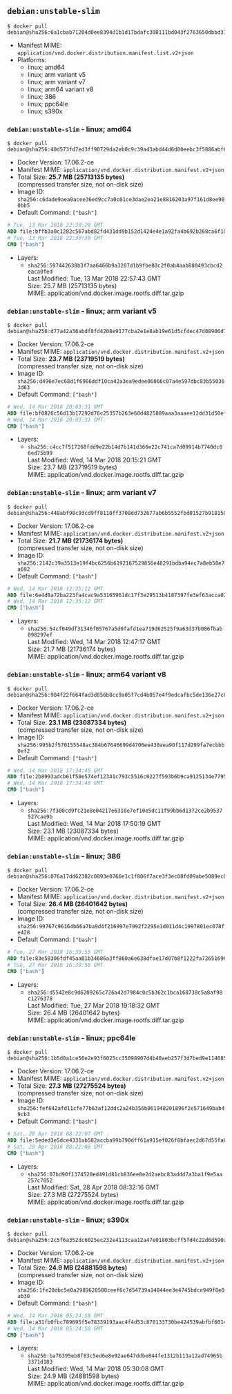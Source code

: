 ## `debian:unstable-slim`

```console
$ docker pull debian@sha256:6a1cbab71204d0ee8394d1b1d17bdafc308111bd043f2763650dbbd37525dbc0
```

-	Manifest MIME: `application/vnd.docker.distribution.manifest.list.v2+json`
-	Platforms:
	-	linux; amd64
	-	linux; arm variant v5
	-	linux; arm variant v7
	-	linux; arm64 variant v8
	-	linux; 386
	-	linux; ppc64le
	-	linux; s390x

### `debian:unstable-slim` - linux; amd64

```console
$ docker pull debian@sha256:40d573fd7ed3ff90729da2eb0c9c39a43abd44d6d00eebc3f5886abf6000d8c3
```

-	Docker Version: 17.06.2-ce
-	Manifest MIME: `application/vnd.docker.distribution.manifest.v2+json`
-	Total Size: **25.7 MB (25713135 bytes)**  
	(compressed transfer size, not on-disk size)
-	Image ID: `sha256:c6dade9aea0acee36ed9cc7a0c01ce3dae2ea21e8816203a97f161d8ee900bb5`
-	Default Command: `["bash"]`

```dockerfile
# Tue, 13 Mar 2018 22:30:29 GMT
ADD file:bffb3a0c1282c567abd82fd431dd9b152d1424e4e1a92fa4b692b268ca6f1053 in / 
# Tue, 13 Mar 2018 22:30:30 GMT
CMD ["bash"]
```

-	Layers:
	-	`sha256:597442638b3f7aa6466b9a3207d1b9fbe80c2f0ab4aab880493cbcd2eaca0fed`  
		Last Modified: Tue, 13 Mar 2018 22:57:43 GMT  
		Size: 25.7 MB (25713135 bytes)  
		MIME: application/vnd.docker.image.rootfs.diff.tar.gzip

### `debian:unstable-slim` - linux; arm variant v5

```console
$ docker pull debian@sha256:d77a42a36abdf8fd4208e9177cba2e1e8ab19e61d5cfdec47d08906d74525143
```

-	Docker Version: 17.06.2-ce
-	Manifest MIME: `application/vnd.docker.distribution.manifest.v2+json`
-	Total Size: **23.7 MB (23719519 bytes)**  
	(compressed transfer size, not on-disk size)
-	Image ID: `sha256:d496e7ec68d1f6966ddf10ca42a3ea9edee06066c07a4e597dbc83b550363d63`
-	Default Command: `["bash"]`

```dockerfile
# Wed, 14 Mar 2018 20:03:31 GMT
ADD file:bf0826c56d13b17292d76c25357b263e60d4825889aaa3aaaee12dd31d50ef78 in / 
# Wed, 14 Mar 2018 20:03:31 GMT
CMD ["bash"]
```

-	Layers:
	-	`sha256:c4cc7f517268fdd9e22b14d7b141d366e22c741ca7d09914b7740dc06ed75b99`  
		Last Modified: Wed, 14 Mar 2018 20:15:21 GMT  
		Size: 23.7 MB (23719519 bytes)  
		MIME: application/vnd.docker.image.rootfs.diff.tar.gzip

### `debian:unstable-slim` - linux; arm variant v7

```console
$ docker pull debian@sha256:448abf98c93cd9ff8110ff3708dd732677ab6b5552fbd01527b9181502953ebe
```

-	Docker Version: 17.06.2-ce
-	Manifest MIME: `application/vnd.docker.distribution.manifest.v2+json`
-	Total Size: **21.7 MB (21736174 bytes)**  
	(compressed transfer size, not on-disk size)
-	Image ID: `sha256:2142c39a3513e19f4bc6256b6192167529856e48291bdba94ec7a8eb58e7a692`
-	Default Command: `["bash"]`

```dockerfile
# Wed, 14 Mar 2018 12:35:12 GMT
ADD file:6e4d8a72ba223fa4cac9a53165961dc17f3e29513b4187397fe3ef63acca0281 in / 
# Wed, 14 Mar 2018 12:35:12 GMT
CMD ["bash"]
```

-	Layers:
	-	`sha256:54cf049df31346f05767a5d0fafd1ea719d62525f9a63d37b086fbab098297ef`  
		Last Modified: Wed, 14 Mar 2018 12:47:17 GMT  
		Size: 21.7 MB (21736174 bytes)  
		MIME: application/vnd.docker.image.rootfs.diff.tar.gzip

### `debian:unstable-slim` - linux; arm64 variant v8

```console
$ docker pull debian@sha256:904f22f664fad3d856b8cc9a05f7cd4b057e4f9edcafbc5de136e27c6dc0cfbe
```

-	Docker Version: 17.06.2-ce
-	Manifest MIME: `application/vnd.docker.distribution.manifest.v2+json`
-	Total Size: **23.1 MB (23087334 bytes)**  
	(compressed transfer size, not on-disk size)
-	Image ID: `sha256:995b2f570155548ac384b67646699d4706ee430aea90f117d299fa7ecbbb0ef2`
-	Default Command: `["bash"]`

```dockerfile
# Wed, 14 Mar 2018 17:34:45 GMT
ADD file:2b8993adcb61f50e574ef12341c793c5516c0227f593b6b9ca9125134e7795ab in / 
# Wed, 14 Mar 2018 17:34:46 GMT
CMD ["bash"]
```

-	Layers:
	-	`sha256:7f300cd9fc21e8e04217e6310e7ef10e5dc11f99bb6d1372ce2b9537527cae9b`  
		Last Modified: Wed, 14 Mar 2018 17:50:19 GMT  
		Size: 23.1 MB (23087334 bytes)  
		MIME: application/vnd.docker.image.rootfs.diff.tar.gzip

### `debian:unstable-slim` - linux; 386

```console
$ docker pull debian@sha256:076a17dd62382c0893e0766e1c1f806f7ace3f3ec08fd09abe5089ecb1d9beac
```

-	Docker Version: 17.06.2-ce
-	Manifest MIME: `application/vnd.docker.distribution.manifest.v2+json`
-	Total Size: **26.4 MB (26401642 bytes)**  
	(compressed transfer size, not on-disk size)
-	Image ID: `sha256:99767c96164b66a7ba9d4f216997e7992f2295e1d011d4c1997801ec078fe428`
-	Default Command: `["bash"]`

```dockerfile
# Tue, 27 Mar 2018 16:39:55 GMT
ADD file:83e58306fdf45aa01b34686a3ff860a6e638dfae17d07b8f1222fa7265169632 in / 
# Tue, 27 Mar 2018 16:39:56 GMT
CMD ["bash"]
```

-	Layers:
	-	`sha256:d5542e8c9d6209265c726a42d7984c0c5b362c1bca168738c5a8af98c1276378`  
		Last Modified: Tue, 27 Mar 2018 19:18:32 GMT  
		Size: 26.4 MB (26401642 bytes)  
		MIME: application/vnd.docker.image.rootfs.diff.tar.gzip

### `debian:unstable-slim` - linux; ppc64le

```console
$ docker pull debian@sha256:1b5d0a1ce56e2e93f6025cc35098907d4b40aeb257f3d7bed9e1140859594e1f
```

-	Docker Version: 17.06.2-ce
-	Manifest MIME: `application/vnd.docker.distribution.manifest.v2+json`
-	Total Size: **27.3 MB (27275524 bytes)**  
	(compressed transfer size, not on-disk size)
-	Image ID: `sha256:fef642afd11cfe77b63af12ddc2a24b356b061948201896f2e571649bab49cb3`
-	Default Command: `["bash"]`

```dockerfile
# Sat, 28 Apr 2018 08:22:07 GMT
ADD file:5eded3e5dce4331ab582accba99b790dff61a915ef026f8bfaec2d67d55fa683 in / 
# Sat, 28 Apr 2018 08:22:08 GMT
CMD ["bash"]
```

-	Layers:
	-	`sha256:07bd90f1374520ed491d81cb836ee0e2d2aebc83addd7a3ba1f9e5aa257c7852`  
		Last Modified: Sat, 28 Apr 2018 08:32:16 GMT  
		Size: 27.3 MB (27275524 bytes)  
		MIME: application/vnd.docker.image.rootfs.diff.tar.gzip

### `debian:unstable-slim` - linux; s390x

```console
$ docker pull debian@sha256:2c5f6a352dc6025ec232e4113caa12a47e01803bcff5fd4c22d6d590ad133195
```

-	Docker Version: 17.06.2-ce
-	Manifest MIME: `application/vnd.docker.distribution.manifest.v2+json`
-	Total Size: **24.9 MB (24881598 bytes)**  
	(compressed transfer size, not on-disk size)
-	Image ID: `sha256:1fe20dbc5e0a2989620500ceef6c7d54739a14844ee3e4745bdce949f8e0ab30`
-	Default Command: `["bash"]`

```dockerfile
# Wed, 14 Mar 2018 05:24:58 GMT
ADD file:a31fb0fbc789695f5e78339193aac4f4d53c870133730be424539abfbf6014cd in / 
# Wed, 14 Mar 2018 05:24:58 GMT
CMD ["bash"]
```

-	Layers:
	-	`sha256:ba76395eb8f83c5ed6e8e92ae647ddbe844fe1312b113a12ad74965b3371d183`  
		Last Modified: Wed, 14 Mar 2018 05:30:08 GMT  
		Size: 24.9 MB (24881598 bytes)  
		MIME: application/vnd.docker.image.rootfs.diff.tar.gzip
